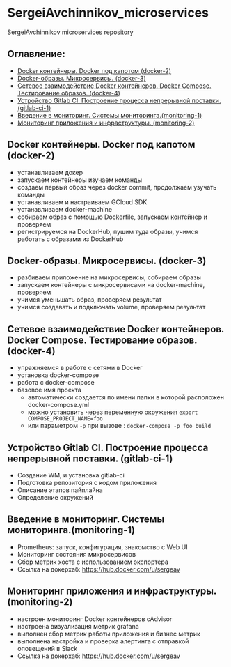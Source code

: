 # SergeiAvchinnikov_microservices
SergeiAvchinnikov microservices repository
## **Оглавление:**
- [Docker контейнеры. Docker под капотом (docker-2)](#docker-2)
- [Docker-образы. Микросервисы. (docker-3)](#docker-3)
- [Сетевое взаимодействие Docker контейнеров. Docker Compose. Тестирование образов. (docker-4)](#docker-4)
- [Устройство Gitlab CI. Построение процесса непрерывной поставки. (gitlab-ci-1)](#gitlab-ci-1)
- [Введение в мониторинг. Системы мониторинга.(monitoring-1)](#monitoring-1)
- [Мониторинг приложения и инфраструктуры. (monitoring-2)](#monitoring-2)


## <a name="docker-2"></a>Docker контейнеры. Docker под капотом (docker-2)
+ устанавливаем докер
+ запускаем контейнеры изучаем команды
+ создаем первый образ через docker commit, продолжаем узучать команды
+ устанавливаем и настраиваем GCloud SDK
+ устанавливаем docker-machine
+ собираем образ с помощью Dockerfile, запускаем контейнер и проверяем
+ регистрируемся на DockerHub, пушим туда образы, учимся работать с образами из DockerHub

## <a name="docker-3"></a>Docker-образы. Микросервисы. (docker-3)
+ разбиваем приложение на микросервисы, собираем образы
+ запускаем контейнеры с микросервисами на docker-machine, проверяем
+ учимся уменьшать образ, проверяем результат
+ учимся создавать и подключать volume, проверяем результат

## <a name="docker-4"></a>Сетевое взаимодействие Docker контейнеров. Docker Compose. Тестирование образов. (docker-4)
+ упражняемся в работе с сетями в Docker
+ установка docker-compose
+ работа с docker-compose
+ базовое имя проекта
  + автоматически создается по имени папки в которой расположен docker-compose.yml
  + можно установить через  переменную окружения `export COMPOSE_PROJECT_NAME=foo`
  + или параметром `-p` при вызове : `docker-compose -p foo build`

## <a name="gitlab-ci-1"></a>Устройство Gitlab CI. Построение процесса непрерывной поставки. (gitlab-ci-1)
+ Создание WM, и установка gitlab-ci
+ Подготовка репозитория с кодом приложения
+ Описание этапов пайплайна
+ Определение окружений

## <a name="monitoring-1"></a>Введение в мониторинг. Системы мониторинга.(monitoring-1)
+ Prometheus: запуск, конфигурация, знакомство с Web UI
+ Мониторинг состояния микросервисов
+ Сбор метрик хоста с использованием экспортера 
+ Ссылка на докерхаб: https://hub.docker.com/u/sergeav

## <a name="monitoring-2"></a>Мониторинг приложения и инфраструктуры. (monitoring-2)
+ настроен мониторинг Docker контейнеров cAdvisor
+ настроена визуализация метрик  grafana
+ выполнен сбор метрик работы приложения и бизнес метрик
+ выполнена настройка и проверка алертинга с отправкой оповещений в Slack
+ Ссылка на докерхаб: https://hub.docker.com/u/sergeav
